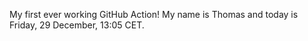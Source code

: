 My first ever working GitHub Action!
My name is Thomas and today is Friday, 29 December, 13:05 CET. 
